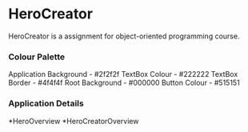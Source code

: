 # HeroCreator
HeroCreator is a assignment for object-oriented programming course.

### Colour Palette
Application Background - #2f2f2f
TextBox Colour - #222222
TextBox Border - #4f4f4f
Root Background - #000000
Button Colour - #515151

### Application Details
*HeroOverview
*HeroCreatorOverview
